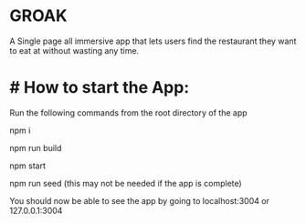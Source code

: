 # GROAK
A Single page all immersive app that lets users find the restaurant they want to eat at without wasting
any time.

# # How to start the App:

Run the following commands from the root directory of the app

npm i

npm run build

npm start

npm run seed (this may not be needed if the app is complete)

You should now be able to see the app by going to localhost:3004
or 127.0.0.1:3004

